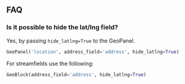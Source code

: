 ## FAQ

### Is it possible to hide the lat/lng field?

Yes, by passing `hide_latlng=True` to the GeoPanel.

```python
GeoPanel('location', address_field='address', hide_latlng=True)
```

For streamfields use the following:

```python
GeoBlock(address_field='address', hide_latlng=True)
```

